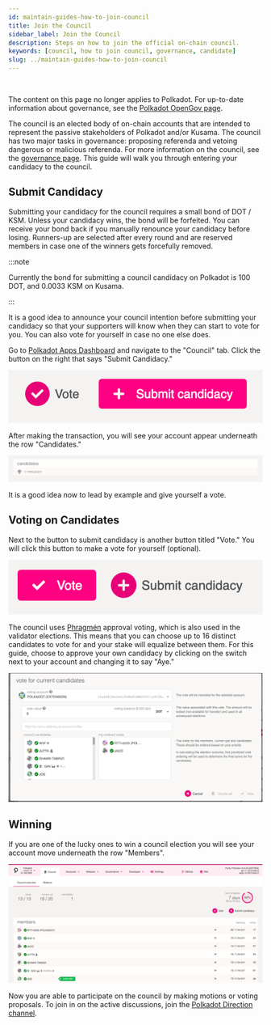 ```yaml
---
id: maintain-guides-how-to-join-council
title: Join the Council
sidebar_label: Join the Council
description: Steps on how to join the official on-chain council.
keywords: [council, how to join council, governance, candidate]
slug: ../maintain-guides-how-to-join-council
---
```


<div className="sticky"> 
<br />

The content on this page no longer applies to Polkadot. For up-to-date information about governance,
see the [Polkadot OpenGov page](../../learn/learn-polkadot-opengov.md).

</div>

The council is an elected body of on-chain accounts that are intended to represent the passive
stakeholders of Polkadot and/or Kusama. The council has two major tasks in governance: proposing
referenda and vetoing dangerous or malicious referenda. For more information on the council, see the
[governance page](../../learn/learn-governance.md#council). This guide will walk you through
entering your candidacy to the council.

## Submit Candidacy

Submitting your candidacy for the council requires a small bond of DOT / KSM. Unless your candidacy
wins, the bond will be forfeited. You can receive your bond back if you manually renounce your
candidacy before losing. Runners-up are selected after every round and are reserved members in case
one of the winners gets forcefully removed.

:::note

Currently the bond for submitting a council candidacy on Polkadot is 100 DOT, and 0.0033 KSM on
Kusama.

:::

It is a good idea to announce your council intention before submitting your candidacy so that your
supporters will know when they can start to vote for you. You can also vote for yourself in case no
one else does.

Go to [Polkadot Apps Dashboard](https://polkadot.js.org/apps) and navigate to the "Council" tab.
Click the button on the right that says "Submit Candidacy."

![submit candidacy button](../../assets/council/polkadotjs_submit_candidancy.png)

After making the transaction, you will see your account appear underneath the row "Candidates."

![candidates list](../../assets/council/polkadotjs_candidates.png)

It is a good idea now to lead by example and give yourself a vote.

## Voting on Candidates

Next to the button to submit candidacy is another button titled "Vote." You will click this button
to make a vote for yourself (optional).

![voting button on UI](../../assets/council/polkadotjs_vote_button.png)

The council uses [Phragmén](../../learn/learn-phragmen.md) approval voting, which is also used in
the validator elections. This means that you can choose up to 16 distinct candidates to vote for and
your stake will equalize between them. For this guide, choose to approve your own candidacy by
clicking on the switch next to your account and changing it to say "Aye."

![voting pop up on UI](../../assets/council/polkadotjs_voting.png)

## Winning

If you are one of the lucky ones to win a council election you will see your account move underneath
the row "Members".

![council members list](../../assets/council/polkadotjs_council_members.png)

Now you are able to participate on the council by making motions or voting proposals. To join in on
the active discussions, join the
[Polkadot Direction channel](https://matrix.to/#/#Polkadot-Direction:parity.io).
